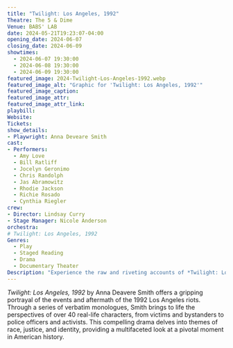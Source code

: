 ```yaml
---
title: "Twilight: Los Angeles, 1992"
Theatre: The 5 & Dime
Venue: BABS' LAB
date: 2024-05-21T19:23:07-04:00
opening_date: 2024-06-07
closing_date: 2024-06-09
showtimes:
  - 2024-06-07 19:30:00
  - 2024-06-08 19:30:00
  - 2024-06-09 19:30:00
featured_image: 2024-Twilight-Los-Angeles-1992.webp
featured_image_alt: "Graphic for 'Twilight: Los Angeles, 1992'"
featured_image_caption: 
featured_image_attr: 
featured_image_attr_link: 
playbill:
Website: 
Tickets: 
show_details: 
- Playwright: Anna Deveare Smith
cast:
- Performers: 
  - Amy Love
  - Bill Ratliff
  - Jocelyn Geronimo
  - Chris Randolph
  - Jas Abramowitz
  - Rhodie Jackson
  - Richie Rosado
  - Cynthia Riegler
crew:
- Director: Lindsay Curry
- Stage Manager: Nicole Anderson
orchestra:
# Twilight: Los Angeles, 1992
Genres:
  - Play
  - Staged Reading
  - Drama
  - Documentary Theater
Description: "Experience the raw and riveting accounts of *Twilight: Los Angeles, 1992,* a powerful documentary play that captures the voices and tensions surrounding the Los Angeles riots."
---
```

*Twilight: Los Angeles, 1992* by Anna Deavere Smith offers a gripping portrayal of the events and aftermath of the 1992 Los Angeles riots. Through a series of verbatim monologues, Smith brings to life the perspectives of over 40 real-life characters, from victims and bystanders to police officers and activists. This compelling drama delves into themes of race, justice, and identity, providing a multifaceted look at a pivotal moment in American history.